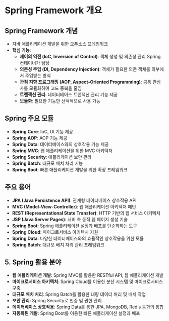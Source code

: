 # Spring Framework 개요

## **Spring Framework 개념**
- 자바 애플리케이션 개발을 위한 오픈소스 프레임워크
- **핵심 기능**:
  - **제어의 역전 (IoC, Inversion of Control)**: 객체 생성 및 의존성 관리 Spring 컨테이너가 담당
  - **의존성 주입 (DI, Dependency Injection)**: 객체가 필요한 의존 객체를 외부에서 주입받는 방식
  - **관점 지향 프로그래밍 (AOP, Aspect-Oriented Programming)**: 공통 관심사를 모듈화하여 코드 중복을 줄임
  - **트랜잭션 관리**: 데이터베이스 트랜잭션 관리 기능 제공
  - **모듈화**: 필요한 기능만 선택적으로 사용 가능

## **Spring 주요 모듈**
- **Spring Core**: IoC, DI 기능 제공
- **Spring AOP**: AOP 기능 제공
- **Spring Data**: 데이터베이스와의 상호작용 기능 제공
- **Spring MVC**: 웹 애플리케이션을 위한 MVC 아키텍처
- **Spring Security**: 애플리케이션 보안 관리
- **Spring Batch**: 대규모 배치 처리 기능
- **Spring Boot**: 빠른 애플리케이션 개발을 위한 확장 프레임워크

## **주요 용어**
- **JPA (Java Persistence API)**: 관계형 데이터베이스 상호작용 API
- **MVC (Model-View-Controller)**: 웹 애플리케이션 아키텍처 패턴
- **REST (Representational State Transfer)**: HTTP 기반의 웹 서비스 아키텍처
- **JSP (Java Server Pages)**: 서버 측 동적 웹 페이지 생성 기술
- **Spring Boot**: Spring 애플리케이션 설정과 배포를 단순화하는 도구
- **Spring Cloud**: 마이크로서비스 아키텍처 지원
- **Spring Data**: 다양한 데이터베이스와의 효율적인 상호작용을 위한 모듈
- **Spring Batch**: 대규모 배치 처리 관리 프레임워크

## 5. **Spring 활용 분야**
- **웹 애플리케이션 개발**: Spring MVC를 활용한 RESTful API, 웹 애플리케이션 개발
- **마이크로서비스 아키텍처**: Spring Cloud를 이용한 분산 시스템 및 마이크로서비스 구축
- **대규모 배치 처리**: Spring Batch를 활용한 대량 데이터 처리 및 배치 작업
- **보안 관리**: Spring Security로 인증 및 권한 관리
- **데이터베이스 상호작용**: Spring Data를 통한 JPA, MongoDB, Redis 등과의 통합
- **자동화된 개발**: Spring Boot를 이용한 빠른 애플리케이션 설정과 배포
